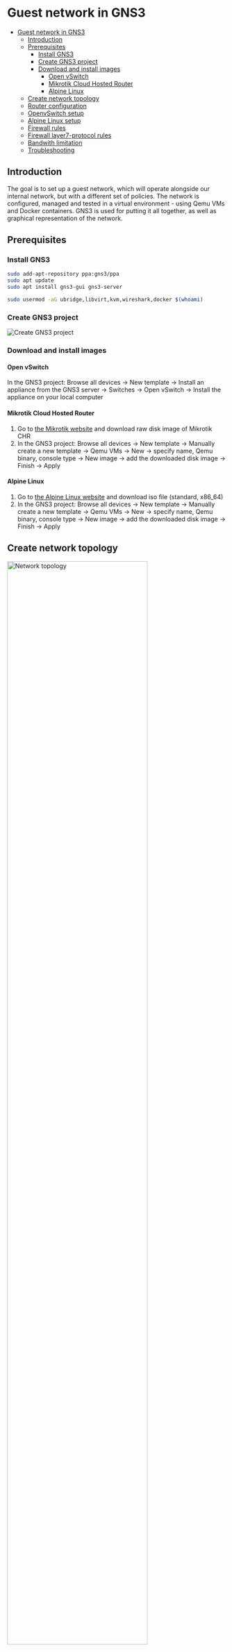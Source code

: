 # Guest network in GNS3

- [Guest network in GNS3](#guest-network-in-gns3)
	- [Introduction](#introduction)
	- [Prerequisites](#prerequisites)
		- [Install GNS3](#install-gns3)
		- [Create GNS3 project](#create-gns3-project)
		- [Download and install images](#download-and-install-images)
			- [Open vSwitch](#open-vswitch)
			- [Mikrotik Cloud Hosted Router](#mikrotik-cloud-hosted-router)
			- [Alpine Linux](#alpine-linux)
	- [Create network topology](#create-network-topology)
	- [Router configuration](#router-configuration)
	- [OpenvSwitch setup](#openvswitch-setup)
	- [Alpine Linux setup](#alpine-linux-setup)
	- [Firewall rules](#firewall-rules)
	- [Firewall layer7-protocol rules](#firewall-layer7-protocol-rules)
	- [Bandwith limitation](#bandwith-limitation)
	- [Troubleshooting](#troubleshooting)


## Introduction

The goal is to set up a guest network, which will operate alongside our internal network, but with a different set of policies. The network is configured, managed and tested in a virtual environment - using Qemu VMs and Docker containers. GNS3 is used for putting it all together, as well as graphical representation of the network.

## Prerequisites
### Install GNS3 

```sh
sudo add-apt-repository ppa:gns3/ppa
sudo apt update                                
sudo apt install gns3-gui gns3-server

sudo usermod -aG ubridge,libvirt,kvm,wireshark,docker $(whoami)
```

### Create GNS3 project
<img src="assets/create_project.png" alt="Create GNS3 project"/>

### Download and install images
#### Open vSwitch
In the GNS3 project: Browse all devices -> New template -> Install an appliance from the GNS3 server -> Switches -> Open vSwitch -> Install the appliance on your local computer

#### Mikrotik Cloud Hosted Router 

1. Go to [the Mikrotik website](https://mikrotik.com/download/) and download raw disk image of Mikrotik CHR
2. In the GNS3 project: Browse all devices -> New template -> Manually create a new template -> Qemu VMs -> New -> specify name, Qemu binary, console type -> New image -> add the downloaded disk image -> Finish -> Apply


#### Alpine Linux
1. Go to [the Alpine Linux website](https://alpinelinux.org/downloads/) and download iso file (standard, x86_64)
2. In the GNS3 project: Browse all devices -> New template -> Manually create a new template -> Qemu VMs -> New -> specify name, Qemu binary, console type -> New image -> add the downloaded disk image -> Finish -> Apply


## Create network topology

<img src="assets/network_topology.png" alt="Network topology" width="80%"/>

## Router configuration

- create two networks

```sh
[admin@MikroTik] > ip address add address=10.10.0.1/24 interface=ether2
[admin@MikroTik] > ip address add address=10.10.1.1/24 interface=ether3
```
- setup DHCP and DNS for both networks

```sh
[admin@MikroTik] > ip dhcp-server
[admin@MikroTik] /ip dhcp-server> setup
Select interface to run DHCP server on

dhcp server interface: ether2
Select network for DHCP addresses

dhcp address space: 10.10.0.0/24
Select gateway for given network

gateway for dhcp network: 10.10.0.1
Select pool of ip addresses given out by DHCP server

addresses to give out: 10.10.0.2-10.10.0.254
Select DNS servers

dns servers: 192.168.0.1,192.168.0.2
Select lease time

lease time: 1d
[admin@MikroTik] /ip dhcp-server>

[admin@MikroTik] /ip dhcp-server> setup
Select interface to run DHCP server on

dhcp server interface: ether3
Select network for DHCP addresses

dhcp address space: 10.10.1.0/24
Select gateway for given network

gateway for dhcp network: 10.10.1.1
Select pool of ip addresses given out by DHCP server

addresses to give out: 10.10.1.2-10.10.1.254
Select DNS servers

dns servers: 192.168.0.1,192.168.0.2
Select lease time

lease time: 1d
[admin@MikroTik] /ip dhcp-server>

```

## OpenvSwitch setup

- Set VLANs in order to block L2 connectivity

```
ovs-vsctl set port eth0 tag=20
ovs-vsctl set port eth1 tag=10
ovs-vsctl set port eth2 tag=20
ovs-vsctl set port eth3 tag=10
```

## Alpine Linux setup

- Request IP address from DHCP on both machines

```sh
touch /etc/network/interfaces
echo -e "auto eth0\niface eth0 inet dhcp" > /etc/network/interfaces
/etc/init.d/networking restart
```
<img src="assets/dhcp_lease.png" alt="DHCP lease" />

- Make sure that the devices are on different networks

PC-1:

```sh
localhost:~$ ip a | grep "eth0"
2: eth0: <BROADCAST,MULTICAST,UP,LOWER_UP> mtu 1500 qdisc pfifo_fast state UP qlen 1000
	inet 10.10.1.254/24 scope global eth0

```
PC-2:

```sh
localhost:~$ ip a | grep "eth0"
2: eth0: <BROADCAST,MULTICAST,UP,LOWER_UP> mtu 1500 qdisc pfifo_fast state UP qlen 1000
	inet 10.10.0.254/24 scope global eth0

```

- The should be connection between hosts even though VLANs are set, since there aren't any firewall rules on L3

<img src="assets/ping_basic_setup.png" alt="Ping"/>

## Firewall rules

- Set up firewall rules so that the guest network cannot access the internal network, but allow
  connection from the internal network to the guest network

```sh
[admin@MikroTik] > ip firewall filter 
[admin@MikroTik] /ip firewall filter>
add chain=forward src-address=10.10.0.0/24 dst-address=10.10.1.0/24 action=accept connection-state=new
add chain=forward src-address=10.10.1.0/24 dst-address=10.10.0.0/24 action=drop connection-state=new,invalid,untracked
```

<img src="assets/ping_firewall_rules.gif" alt="Ping firewall rules"/>

- Set up NAT for Internet connectivity for both networks

```sh
[admin@MikroTik] > ip firewall nat 
[admin@MikroTik] /ip firewall nat> add chain=srcnat out-interface=ether1 action=masquerade
```
- Both hosts should have network connectivity, PC-1:

<img src="assets/ping_nat_masquerade.png" alt="NAT masquerade" />

## Firewall layer7-protocol rules
- Block access to a specific website for the guest network

```sh
[admin@MikroTik] > ip firewall layer7-protocol 
[admin@MikroTik] /ip firewall layer7-protocol> add name=youtube regexp="^.+(youtube|googlevideo).*$"
[admin@MikroTik] /ip firewall layer7-protocol> /ip firewall filter
[admin@MikroTik] /ip firewall filter> add chain=forward src-address=10.10.1.0/24 layer7-protocol=youtube action=drop log=yes log-prefix="10.10.1.0/24 tried to access youtube: "
```
<img src="assets/ping_l7_firewall.gif" alt="Ping L7 firewall" />

## Bandwith limitation

- Limit the download and upload for the guest network

```sh
[admin@MikroTik] > queue simple
[admin@MikroTik] /queue simple> add target=10.10.0.0/16 max-limit=100M/100M priority=1/1 name=queue1
[admin@MikroTik] /queue simple> add target=10.10.0.0/24 max-limit=80M/80M priority=2/2 parent=queue1 
[admin@MikroTik] /queue simple> add target=10.10.1.0/24 max-limit=10M/10M priority=4/4 parent=queue1
```

- Test on both hosts:
```sh
time wget https://www.learningcontainer.com/wp-content/uploads/2020/05/sample-large-zip-file.zip
```

<img src="assets/bandwidth_limit.gif" alt="Bandwidth limit" />

## Troubleshooting

- Logging example:

```sh
[admin@MikroTik] > ip firewall filter
[admin@MikroTik] /ip firewall filter> add chain=forward src-address=10.10.0.0/24 dst-address=10.10.1.0/24 action=accept log=yes log-prefix="ALLOW 10.10.0.0 to 10.10.1.0: "
[admin@MikroTik] /ip firewall filter> add chain=forward src-address=10.10.1.0/24 dst-address=10.10.0.0/24 action=drop log=yes log-prefix="DROP 10.10.1.0 to 10.10.0.0: "
[admin@MikroTik] /ip firewall filter> add chain=forward action=accept


[admin@MikroTik] > /log print
```


